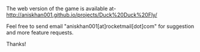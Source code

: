 The web version of the game is available at-<br>
http://aniskhan001.github.io/projects/Duck%20Duck%20Fly/

Feel free to send email "aniskhan001[at]rocketmail[dot]com" for suggestion and more feature requests.

Thanks!